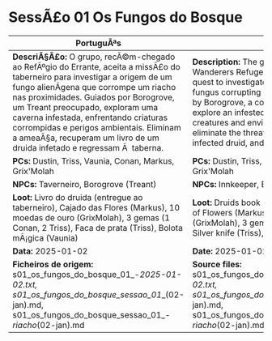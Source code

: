 ﻿# SessÃ£o 01  Os Fungos do Bosque

| PortuguÃªs | English |
|-----------|---------|
| **DescriÃ§Ã£o:** O grupo, recÃ©m-chegado ao RefÃºgio do Errante, aceita a missÃ£o do taberneiro para investigar a origem de um fungo alienÃ­gena que corrompe um riacho nas proximidades. Guiados por Borogrove, um Treant preocupado, exploram uma caverna infestada, enfrentando criaturas corrompidas e perigos ambientais. Eliminam a ameaÃ§a, recuperam um livro de um druida infetado e regressam Ã  taberna. | **Description:** The group, newly arrived at The Wanderers Refuge, accepts the innkeepers quest to investigate the source of an alien fungus corrupting a nearby stream. Guided by Borogrove, a concerned Treant, they explore an infested cave, facing corrupted creatures and environmental hazards. They eliminate the threat, recover a book from an infected druid, and return to the inn. |
| **PCs:** Dustin, Triss, Vaunia, Conan, Markus, Grix'Molah | **PCs:** Dustin, Triss, Vaunia, Conan, Markus, Grix'Molah |
| **NPCs:** Taverneiro, Borogrove (Treant) | **NPCs:** Innkeeper, Borogrove (Treant) |
| **Loot:** Livro do druida (entregue ao taberneiro), Cajado das Flores (Markus), 10 moedas de ouro (GrixMolah), 3 gemas (1 Conan, 2 Triss), Faca de prata (Triss), Bolota mÃ¡gica (Vaunia) | **Loot:** Druids book (given to innkeeper), Staff of Flowers (Markus), 10 gold coins (GrixMolah), 3 gems (1 Conan, 2 Triss), Silver knife (Triss), Magic acorn (Vaunia) |
| **Data:** 2025-01-02 | **Date:** 2025-01-02 |
| **Ficheiros de origem:** s01_os_fungos_do_bosque_01_-_2025-01-02.txt, s01_os_fungos_do_bosque_sessao_01__(02-jan).md, s01_os_fungos_do_bosque_sessao_01_-_riacho_(02-jan).md | **Source files:** s01_os_fungos_do_bosque_01_-_2025-01-02.txt, s01_os_fungos_do_bosque_sessao_01__(02-jan).md, s01_os_fungos_do_bosque_sessao_01_-_riacho_(02-jan).md |

























